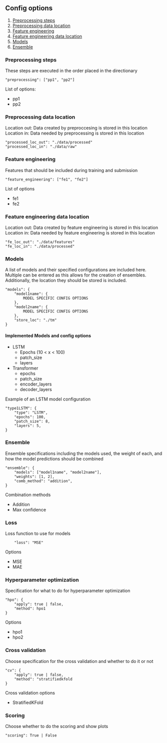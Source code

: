 ## Config options 

1. [Preprocessing steps](#preprocessing-steps)
2. [Preprocessing data location](#preprocessing-data-location)
3. [Feature engineering](#feature-engineering)
4. [Feature engineering data location](#feature-engineering-data-location)
5. [Models](#models)
6. [Ensemble](#ensemble)


### Preprocessing steps

These steps are executed in the order placed in the directionary

```
"preprocessing": ["pp1", "pp2"]
```

List of options:
- pp1
- pp2

### Preprocessing data location
<p>
Location out: Data created by preproccesing is stored in this location <br>
Location in: Data needed by preprocessing is stored in this location
</p>

```
"processed_loc_out": "./data/processed"
"processed_loc_in": "./data/raw"
```


### Feature engineering

Features that should be included during training and submission


``` 
"feature_engineering": ["fe1", "fe2"]
```

List of options
- fe1
- fe2

### Feature engineering data location
<p>
Location out: Data created by feature engineering is stored in this location <br>
Location in: Data needed by feature engineering is stored in this location
</p>

``` 
"fe_loc_out": "./data/features"
"fe_loc_in": "./data/processed"
```

### Models

A list of models and their specified configurations are included here. Multiple can be entered as this allows for the creation of ensembles. Additionally, the location they should be stored is included.
 
``` 
"models": {
    "model1name": {
        MODEL SPECIFIC CONFIG OPTIONS
    },
    "model2name": {
        MODEL SPECIFIC CONFIG OPTIONS
    },
    "store_loc": "./tm"
}
```

#### Implemented Models and config options

- LSTM
    - Epochs (10 < x < 100)
    - patch_size
    - layers
- Transformer
    - epochs
    - patch_size
    - encoder_layers
    - decoder_layers

Example of an LSTM model configuration

```
"type1LSTM": {
    "type": "LSTM",
    "epochs": 100,
    "patch_size": 8,
    "layers": 5,
}
```

### Ensemble

Ensemble specifications including the models used, the weight of each, and how the model predictions should be combined

```
"ensemble": {
    "models": ["model1name", "model2name"],
    "weights": [1, 2],
    "comb_method": "addition",
}
```

Combination methods
- Addition
- Max confidence

### Loss

Loss function to use for models

```
    "loss": "MSE"
```

Options
- MSE
- MAE

### Hyperparameter optimization

Specification for what to do for hyperparameter optimization

```
"hpo": {
    "apply": true | false,
    "method": hpo1
}
```

Options
- hpo1
- hpo2

### Cross validation

Choose specification for the cross validation and whether to do it or not

```
"cv": {
    "apply": true | false,
    "method": "stratifiedkfold
}
```

Cross validation options
- StratifiedKFold

### Scoring

Choose whether to do the scoring and show plots

```
"scoring": True | False
```